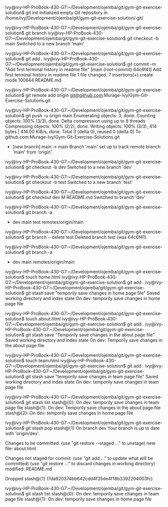 <!-- Project initialization -->
ivy@ivy-HP-ProBook-430-G7:~/Development/ojemba/git/gym-git-exercise-solution$ git init
Initialized empty Git repository in /home/ivy/Development/ojemba/git/gym-git-exercise-solution/.git/

<!-- Branch main creation and switching -->
ivy@ivy-HP-ProBook-430-G7:~/Development/ojemba/git/gym-git-exercise-solution$ git branch
ivy@ivy-HP-ProBook-430-G7:~/Development/ojemba/git/gym-git-exercise-solution$ git checkout -b main
Switched to a new branch 'main'

<!-- Staging changes made to readme file and committing them -->
ivy@ivy-HP-ProBook-430-G7:~/Development/ojemba/git/gym-git-exercise-solution$ git add .
ivy@ivy-HP-ProBook-430-G7:~/Development/ojemba/git/gym-git-exercise-solution$ git commit -m "Add first terminal history in readme file"
[main (root-commit) 64c6f41] Add first terminal history in readme file
 1 file changed, 7 insertions(+)
 create mode 100644 README.md

 <!-- Connecting remote repo to local project -->
ivy@ivy-HP-ProBook-430-G7:~/Development/ojemba/git/gym-git-exercise-solution$ git remote add origin git@github.com:Murage-Ivy/Gym-Git-Exercise-Solutions.git

<!-- Pushing local changes into the main branch in remote repo -->
ivy@ivy-HP-ProBook-430-G7:~/Development/ojemba/git/gym-git-exercise-solution$ git push -u origin main
Enumerating objects: 3, done.
Counting objects: 100% (3/3), done.
Delta compression using up to 8 threads
Compressing objects: 100% (2/2), done.
Writing objects: 100% (3/3), 414 bytes | 414.00 KiB/s, done.
Total 3 (delta 0), reused 0 (delta 0)
To github.com:Murage-Ivy/Gym-Git-Exercise-Solutions.git
 * [new branch]      main -> main
Branch 'main' set up to track remote branch 'main' from 'origin'.

<!-- Create a dev branch and switch to it -->
ivy@ivy-HP-ProBook-430-G7:~/Development/ojemba/git/gym-git-exercise-solution$ git checkout -b dev
Switched to a new branch 'dev'

<!-- Create a test branch and switch to it -->
ivy@ivy-HP-ProBook-430-G7:~/Development/ojemba/git/gym-git-exercise-solution$ git checkout -b test
Switched to a new branch 'test'

<!-- Switch back to dev branch -->
ivy@ivy-HP-ProBook-430-G7:~/Development/ojemba/git/gym-git-exercise-solution$ git checkout dev
M       README.md
Switched to branch 'dev'

<!-- Check all the created branches -->
ivy@ivy-HP-ProBook-430-G7:~/Development/ojemba/git/gym-git-exercise-solution$ git branch -a
* dev
  main
  test
  remotes/origin/main

  <!-- Delete test branch -->
ivy@ivy-HP-ProBook-430-G7:~/Development/ojemba/git/gym-git-exercise-solution$ git branch --delete test
Deleted branch test (was 64c6f41).

<!-- List the remaining branches -->
ivy@ivy-HP-ProBook-430-G7:~/Development/ojemba/git/gym-git-exercise-solution$ git branch -a
* dev
  main
  remotes/origin/main

<!-- Create home page stage changes and stash the changes -->
ivy@ivy-HP-ProBook-430-G7:~/Development/ojemba/git/gym-git-exercise-solution$ touch home.html
ivy@ivy-HP-ProBook-430-G7:~/Development/ojemba/git/gym-git-exercise-solution$ git add .
ivy@ivy-HP-ProBook-430-G7:~/Development/ojemba/git/gym-git-exercise-solution$ git stash save "temporily save changes in home page file"
Saved working directory and index state On dev: temporily save changes in home page file

<!-- Create about page stage changes and stash the changes -->
ivy@ivy-HP-ProBook-430-G7:~/Development/ojemba/git/gym-git-exercise-solution$ touch about.html
ivy@ivy-HP-ProBook-430-G7:~/Development/ojemba/git/gym-git-exercise-solution$ git add .
ivy@ivy-HP-ProBook-430-G7:~/Development/ojemba/git/gym-git-exercise-solution$ git stash save "Temporily save changes in the about page file"
Saved working directory and index state On dev: Temporily save changes in the about page file

<!-- Create team page stage changes and stash the changes -->
ivy@ivy-HP-ProBook-430-G7:~/Development/ojemba/git/gym-git-exercise-solution$ touch team.html
ivy@ivy-HP-ProBook-430-G7:~/Development/ojemba/git/gym-git-exercise-solution$ git add .
ivy@ivy-HP-ProBook-430-G7:~/Development/ojemba/git/gym-git-exercise-solution$ git stash save "temporily save changes in team page file"
Saved working directory and index state On dev: temporily save changes in team page file

<!-- List all the stashed files -->
ivy@ivy-HP-ProBook-430-G7:~/Development/ojemba/git/gym-git-exercise-solution$ git stash list
stash@{0}: On dev: temporily save changes in team page file
stash@{1}: On dev: Temporily save changes in the about page file
stash@{2}: On dev: temporily save changes in home page file

<!-- stash pop to restore changes in about page -->
ivy@ivy-HP-ProBook-430-G7:~/Development/ojemba/git/gym-git-exercise-solution$ git stash pop stash@{1}
On branch dev
Your branch is up to date with 'origin/dev'.

Changes to be committed:
  (use "git restore --staged <file>..." to unstage)
        new file:   about.html

Changes not staged for commit:
  (use "git add <file>..." to update what will be committed)
  (use "git restore <file>..." to discard changes in working directory)
        modified:   README.md

Dropped stash@{1} (7da920374bb642cdd4f35de4f18b3392204003fc)

ivy@ivy-HP-ProBook-430-G7:~/Development/ojemba/git/gym-git-exercise-solution$ git stash list
stash@{0}: On dev: temporily save changes in team page file
stash@{1}: On dev: temporily save changes in home page file